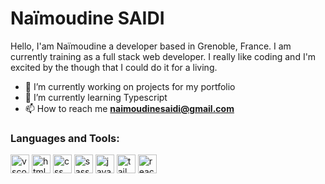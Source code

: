 <h1> Naïmoudine SAIDI </h1>
<p>Hello, I'am Naïmoudine a developer based in Grenoble, France. I am currently training as a full stack web developer. I really like coding and I'm excited by the though that I could do it for a living.</p>

- 🔭 I’m currently working on projects for my portfolio</li>
- 🌱 I’m currently learning Typescript</li>
- 📫 How to reach me **naimoudinesaidi@gmail.com**

<h3 align="left">Languages and Tools:</h3>
<p align="left">
<img src="https://cdn.jsdelivr.net/gh/devicons/devicon/icons/vscode/vscode-original.svg" alt="vscode" width="30" height="30" margin-left="25"/>
<img src="https://cdn.jsdelivr.net/gh/devicons/devicon/icons/html5/html5-original.svg" alt="html5" width="30" height="30" margin-left="25"/>
<img src="https://cdn.jsdelivr.net/gh/devicons/devicon/icons/css3/css3-original.svg" alt="css" width="30" height="30" margin-left="25"/>
<img src="https://cdn.jsdelivr.net/gh/devicons/devicon/icons/sass/sass-original.svg" alt="sass" width="30" height="30" margin-left="25"/>
<img src="https://cdn.jsdelivr.net/gh/devicons/devicon/icons/javascript/javascript-original.svg" alt="javascript" width="30" height="30" margin-left="25"/>
<img src="https://cdn.jsdelivr.net/gh/devicons/devicon/icons/tailwindcss/tailwindcss-plain.svg" alt="tailwindcss" width="30" height="30" margin-left="25"/>
<img src="https://cdn.jsdelivr.net/gh/devicons/devicon/icons/react/react-original.svg" alt="reactjs" width="30" height="30" margin-left="25"/>
</p>
